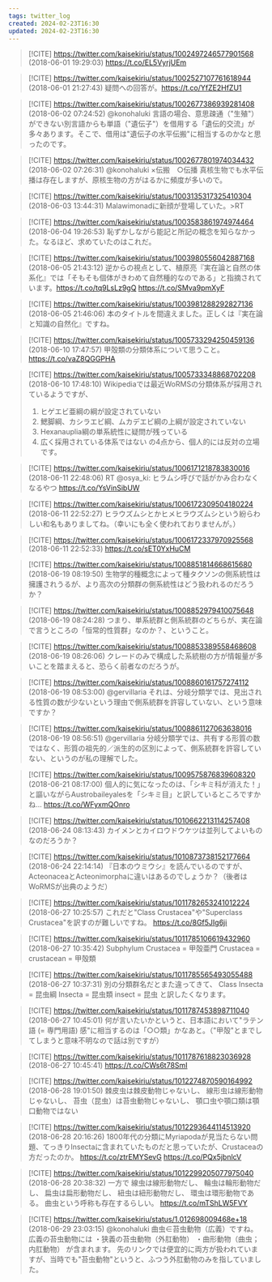 ```yaml
---
tags: twitter_log
created: 2024-02-23T16:30
updated: 2024-02-23T16:30
---
```


> [!CITE] https://twitter.com/kaisekiriu/status/1002497246577901568 (2018-06-01 19:29:03)
> https://t.co/EL5VyrjUEm

> [!CITE] https://twitter.com/kaisekiriu/status/1002527107761618944 (2018-06-01 21:27:43)
> 疑問への回答が。https://t.co/YfZE2HfZU1

> [!CITE] https://twitter.com/kaisekiriu/status/1002677386939281408 (2018-06-02 07:24:52)
> @konohaluki 言語の場合、意思疎通（"生殖"）ができない別言語からも単語（"遺伝子"）を借用する「遺伝的交流」が多々あります。そこで、借用は"遺伝子の水平伝搬"に相当するのかなと思ったのです。

> [!CITE] https://twitter.com/kaisekiriu/status/1002677801974034432 (2018-06-02 07:26:31)
> @konohaluki ×伝搬　○伝播
> 真核生物でも水平伝播は存在しますが、原核生物の方がはるかに頻度が多いので。

> [!CITE] https://twitter.com/kaisekiriu/status/1003135317325410304 (2018-06-03 13:44:31)
> Malawimonadに新顔が登場していた。&gt;RT

> [!CITE] https://twitter.com/kaisekiriu/status/1003583861974974464 (2018-06-04 19:26:53)
> 恥ずかしながら能記と所記の概念を知らなかった。なるほど、求めていたのはこれだ。

> [!CITE] https://twitter.com/kaisekiriu/status/1003980556042887168 (2018-06-05 21:43:12)
> 逆からの視点として、植原亮『実在論と自然の体系化』では「そもそも個体がきわめて自然種的なのである」と指摘されています。https://t.co/tq9LsLz9gQ https://t.co/SMva9pmXyF

> [!CITE] https://twitter.com/kaisekiriu/status/1003981288292827136 (2018-06-05 21:46:06)
> 本のタイトルを間違えました。正しくは『実在論と知識の自然化』ですね。

> [!CITE] https://twitter.com/kaisekiriu/status/1005733294250459136 (2018-06-10 17:47:57)
> 甲殻類の分類体系について思うこと。 https://t.co/vaZ8QGGPHA

> [!CITE] https://twitter.com/kaisekiriu/status/1005733348868702208 (2018-06-10 17:48:10)
> Wikipediaでは最近WoRMSの分類体系が採用されているようですが、
> 1. ヒゲエビ亜綱の綱が設定されていない
> 2. 鰓脚綱、カシラエビ綱、ムカデエビ綱の上綱が設定されていない
> 3. Hexanauplia綱の単系統性に疑問が残っている
> 4. 広く採用されている体系ではない
> の4点から、個人的には反対の立場です。

> [!CITE] https://twitter.com/kaisekiriu/status/1006171218783830016 (2018-06-11 22:48:06)
> RT @osya_ki: ヒラムシ呼びで話がかみ合わなくなるやつ https://t.co/YsVinSibUW

> [!CITE] https://twitter.com/kaisekiriu/status/1006172309504180224 (2018-06-11 22:52:27)
> ヒラウズムシとかヒメヒラウズムシという紛らわしい和名もありましてね。（幸いにも全く使われておりませんが。）

> [!CITE] https://twitter.com/kaisekiriu/status/1006172337970925568 (2018-06-11 22:52:33)
> https://t.co/sET0YxHuCM

> [!CITE] https://twitter.com/kaisekiriu/status/1008851814668615680 (2018-06-19 08:19:50)
> 生物学的種概念によって種タクソンの側系統性は擁護されうるが、より高次の分類群の側系統性はどう扱われるのだろうか？

> [!CITE] https://twitter.com/kaisekiriu/status/1008852979410075648 (2018-06-19 08:24:28)
> つまり、単系統群と側系統群のどちらが、実在論で言うところの「恒常的性質群」なのか？、ということ。

> [!CITE] https://twitter.com/kaisekiriu/status/1008853389558468608 (2018-06-19 08:26:06)
> クレードのみで構成した系統樹の方が情報量が多いことを踏まえると、恐らく前者なのだろうが。

> [!CITE] https://twitter.com/kaisekiriu/status/1008860161757274112 (2018-06-19 08:53:00)
> @gervillaria それは、分岐分類学では、見出される性質の数が少ないという理由で側系統群を許容していない、という意味ですか？

> [!CITE] https://twitter.com/kaisekiriu/status/1008861127063638016 (2018-06-19 08:56:51)
> @gervillaria 分岐分類学では、共有する形質の数ではなく、形質の祖先的／派生的の区別によって、側系統群を許容していない、というのが私の理解でした。

> [!CITE] https://twitter.com/kaisekiriu/status/1009575876839608320 (2018-06-21 08:17:00)
> 個人的に気になったのは、「シキミ科が消えた！」と謳いながらAustrobaileyalesを「シキミ目」と訳しているところですかね… https://t.co/WFyxmQOnro

> [!CITE] https://twitter.com/kaisekiriu/status/1010662213114257408 (2018-06-24 08:13:43)
> カイメンとカイロウドウケツは並列してよいものなのだろうか？

> [!CITE] https://twitter.com/kaisekiriu/status/1010873738152177664 (2018-06-24 22:14:14)
> 『日本のウミウシ』を読んでいるのですが、ActeonaceaとActeonimorphaに違いはあるのでしょうか？（後者はWoRMSが出典のようだ）

> [!CITE] https://twitter.com/kaisekiriu/status/1011782653241012224 (2018-06-27 10:25:57)
> これだと"Class Crustacea"や"Superclass Crustacea"を訳すのが難しいですね。 https://t.co/8Gf5JIg6ji

> [!CITE] https://twitter.com/kaisekiriu/status/1011785106619432960 (2018-06-27 10:35:42)
> Subphylum Crustacea = 甲殻亜門
> Crustacea = crustacean = 甲殻類

> [!CITE] https://twitter.com/kaisekiriu/status/1011785565493055488 (2018-06-27 10:37:31)
> 別の分類群名だとまた違ってきて、
> Class Insecta = 昆虫綱
> Insecta = 昆虫類
> insect = 昆虫
> と訳したくなります。

> [!CITE] https://twitter.com/kaisekiriu/status/1011787453898711040 (2018-06-27 10:45:01)
> 何が言いたいかというと、日本語において"ラテン語 (= 専門用語) 感"に相当するのは「○○類」かなあと。（"甲殻"とまでしてしまうと意味不明なので話は別ですが）

> [!CITE] https://twitter.com/kaisekiriu/status/1011787618823036928 (2018-06-27 10:45:41)
> https://t.co/CWs6t78SmI

> [!CITE] https://twitter.com/kaisekiriu/status/1012274870590164992 (2018-06-28 19:01:50)
> 棘皮虫は棘皮動物じゃないし、
> 線形虫は線形動物じゃないし、
> 苔虫（昆虫）は苔虫動物じゃないし、
> 顎口虫や顎口類は顎口動物ではない

> [!CITE] https://twitter.com/kaisekiriu/status/1012293644114513920 (2018-06-28 20:16:26)
> 1800年代の分類にMyriapodaが見当たらない問題、てっきりInsectaに含まれていたものだと思っていたが、Crustaceaの方だったのか。
> https://t.co/ztrEMYSevG https://t.co/PQx5jbnlcV

> [!CITE] https://twitter.com/kaisekiriu/status/1012299205077975040 (2018-06-28 20:38:32)
> 一方で
> 線虫は線形動物だし、
> 輪虫は輪形動物だし、
> 扁虫は扁形動物だし、
> 紐虫は紐形動物だし、
> 環虫は環形動物である。
> 曲虫という呼称も存在するらしい。
> https://t.co/mTShLW5FVY

> [!CITE] https://twitter.com/kaisekiriu/status/1.012698009468e+18 (2018-06-29 23:03:15)
> @konohaluki 曲虫∈苔虫動物（広義）ですね。
> 広義の苔虫動物には
> ・狭義の苔虫動物（外肛動物）
> ・曲形動物（曲虫；内肛動物）
> が含まれます。
> 先のリンクでは便宜的に両方が扱われていますが、当時でも"苔虫動物"というと、ふつう外肛動物のみを指していました。
